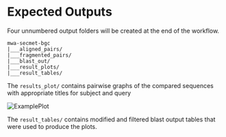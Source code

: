 # Expected Outputs

Four unnumbered output folders will be created at the end of the workflow.

```
mwa-secmet-bgc
|___aligned_pairs/
|___fragmented_pairs/
|___blast_out/
|___result_plots/
|___result_tables/
```

The `results_plot/` contains pairwise graphs of the compared sequences with appropriate titles for subject and query

![ExamplePlot]("https://github.com/somakchowdhury/mwa-secmet-bgc/blob/master/docs/imgs/plot.png" "Example result Plot")

The `result_tables/` contains modified and filtered blast output tables that were used to produce the plots. 

